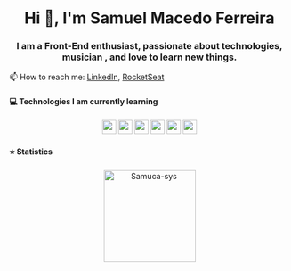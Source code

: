 <h1 align="center">Hi 👋, I'm Samuel Macedo Ferreira</h1>
<h3 align="center">I am a Front-End enthusiast, passionate about technologies, musician , and love to learn new things.</h3>


📫 How to reach me: [LinkedIn](samuel-macedo-12a420a8), [RocketSeat](https://app.rocketseat.com.br/me/samuel-macedo)

#### 💻 Technologies I am currently learning

<p align="center">

<img src="https://img.shields.io/badge/HTML5-E34F26?style=for-the-badge&logo=html5&logoColor=white" height="25"/>
<img src="https://img.shields.io/badge/CSS3-1572B6?style=for-the-badge&logo=css3&logoColor=white" height="25"/>
<img src="https://img.shields.io/badge/Sass-CC6699?style=for-the-badge&logo=sass&logoColor=white" height="25"/>
<img src="https://img.shields.io/badge/JavaScript-F7DF1E?style=for-the-badge&logo=javascript&logoColor=black" height="25"/>
<img src="https://img.shields.io/badge/React-20232A?style=for-the-badge&logo=react&logoColor=61DAFB" height="25"/>
<img src="https://img.shields.io/badge/TypeScript-007ACC?style=for-the-badge&logo=typescript&logoColor=white" height="25"/>

</p>

 
 #### ⭐  Statistics 

 <p align="center"> 
   <!-- <img src="https://github-readme-stats.vercel.app/api?username=Samuca-sys&count_private=true&show_icons=true&theme=buefy" alt="CarlosEduAC" width="420"/> -->
    <img src="https://github-readme-stats.vercel.app/api/top-langs/?username=Samuca-sys&hide=jupyter%20notebook,html,css&langs_count=8&layout=compact&theme=buefy" alt="Samuca-sys" height="165" />
 </p>
 
<!--
<p align="center"> <img src="https://komarev.com/ghpvc/?username=Samuca-sys" alt="CarlosEduAC" /> </p>
-->
